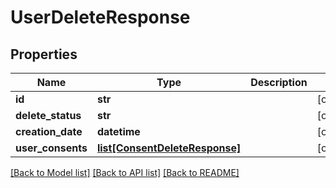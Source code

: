# UserDeleteResponse

## Properties
Name | Type | Description | Notes
------------ | ------------- | ------------- | -------------
**id** | **str** |  | [optional] 
**delete_status** | **str** |  | [optional] 
**creation_date** | **datetime** |  | [optional] 
**user_consents** | [**list[ConsentDeleteResponse]**](ConsentDeleteResponse.md) |  | [optional] 

[[Back to Model list]](../README.md#documentation-for-models) [[Back to API list]](../README.md#documentation-for-api-endpoints) [[Back to README]](../README.md)


